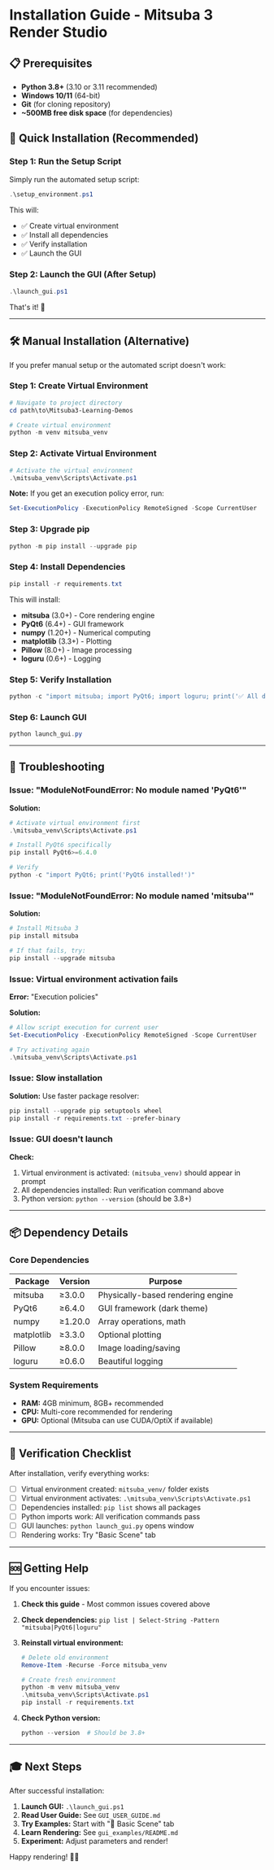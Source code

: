 # Installation Guide - Mitsuba 3 Render Studio

## 📋 Prerequisites

- **Python 3.8+** (3.10 or 3.11 recommended)
- **Windows 10/11** (64-bit)
- **Git** (for cloning repository)
- **~500MB free disk space** (for dependencies)

## 🚀 Quick Installation (Recommended)

### Step 1: Run the Setup Script

Simply run the automated setup script:

```powershell
.\setup_environment.ps1
```

This will:
- ✅ Create virtual environment
- ✅ Install all dependencies
- ✅ Verify installation
- ✅ Launch the GUI

### Step 2: Launch the GUI (After Setup)

```powershell
.\launch_gui.ps1
```

That's it! 🎉

---

## 🛠️ Manual Installation (Alternative)

If you prefer manual setup or the automated script doesn't work:

### Step 1: Create Virtual Environment

```powershell
# Navigate to project directory
cd path\to\Mitsuba3-Learning-Demos

# Create virtual environment
python -m venv mitsuba_venv
```

### Step 2: Activate Virtual Environment

```powershell
# Activate the virtual environment
.\mitsuba_venv\Scripts\Activate.ps1
```

**Note:** If you get an execution policy error, run:
```powershell
Set-ExecutionPolicy -ExecutionPolicy RemoteSigned -Scope CurrentUser
```

### Step 3: Upgrade pip

```powershell
python -m pip install --upgrade pip
```

### Step 4: Install Dependencies

```powershell
pip install -r requirements.txt
```

This will install:
- **mitsuba** (3.0+) - Core rendering engine
- **PyQt6** (6.4+) - GUI framework
- **numpy** (1.20+) - Numerical computing
- **matplotlib** (3.3+) - Plotting
- **Pillow** (8.0+) - Image processing
- **loguru** (0.6+) - Logging

### Step 5: Verify Installation

```powershell
python -c "import mitsuba; import PyQt6; import loguru; print('✅ All dependencies installed!')"
```

### Step 6: Launch GUI

```powershell
python launch_gui.py
```

---

## 🔧 Troubleshooting

### Issue: "ModuleNotFoundError: No module named 'PyQt6'"

**Solution:**
```powershell
# Activate virtual environment first
.\mitsuba_venv\Scripts\Activate.ps1

# Install PyQt6 specifically
pip install PyQt6>=6.4.0

# Verify
python -c "import PyQt6; print('PyQt6 installed!')"
```

### Issue: "ModuleNotFoundError: No module named 'mitsuba'"

**Solution:**
```powershell
# Install Mitsuba 3
pip install mitsuba

# If that fails, try:
pip install --upgrade mitsuba
```

### Issue: Virtual environment activation fails

**Error:** "Execution policies"

**Solution:**
```powershell
# Allow script execution for current user
Set-ExecutionPolicy -ExecutionPolicy RemoteSigned -Scope CurrentUser

# Try activating again
.\mitsuba_venv\Scripts\Activate.ps1
```

### Issue: Slow installation

**Solution:** Use faster package resolver:
```powershell
pip install --upgrade pip setuptools wheel
pip install -r requirements.txt --prefer-binary
```

### Issue: GUI doesn't launch

**Check:**
1. Virtual environment is activated: `(mitsuba_venv)` should appear in prompt
2. All dependencies installed: Run verification command above
3. Python version: `python --version` (should be 3.8+)

---

## 📦 Dependency Details

### Core Dependencies

| Package | Version | Purpose |
|---------|---------|---------|
| mitsuba | ≥3.0.0 | Physically-based rendering engine |
| PyQt6 | ≥6.4.0 | GUI framework (dark theme) |
| numpy | ≥1.20.0 | Array operations, math |
| matplotlib | ≥3.3.0 | Optional plotting |
| Pillow | ≥8.0.0 | Image loading/saving |
| loguru | ≥0.6.0 | Beautiful logging |

### System Requirements

- **RAM:** 4GB minimum, 8GB+ recommended
- **CPU:** Multi-core recommended for rendering
- **GPU:** Optional (Mitsuba can use CUDA/OptiX if available)

---

## 🎯 Verification Checklist

After installation, verify everything works:

- [ ] Virtual environment created: `mitsuba_venv/` folder exists
- [ ] Virtual environment activates: `.\mitsuba_venv\Scripts\Activate.ps1`
- [ ] Dependencies installed: `pip list` shows all packages
- [ ] Python imports work: All verification commands pass
- [ ] GUI launches: `python launch_gui.py` opens window
- [ ] Rendering works: Try "Basic Scene" tab

---

## 🆘 Getting Help

If you encounter issues:

1. **Check this guide** - Most common issues covered above
2. **Check dependencies:** `pip list | Select-String -Pattern "mitsuba|PyQt6|loguru"`
3. **Reinstall virtual environment:**
   ```powershell
   # Delete old environment
   Remove-Item -Recurse -Force mitsuba_venv
   
   # Create fresh environment
   python -m venv mitsuba_venv
   .\mitsuba_venv\Scripts\Activate.ps1
   pip install -r requirements.txt
   ```

4. **Check Python version:**
   ```powershell
   python --version  # Should be 3.8+
   ```

---

## 🎓 Next Steps

After successful installation:

1. **Launch GUI:** `.\launch_gui.ps1`
2. **Read User Guide:** See `GUI_USER_GUIDE.md`
3. **Try Examples:** Start with "🔮 Basic Scene" tab
4. **Learn Rendering:** See `gui_examples/README.md`
5. **Experiment:** Adjust parameters and render!

Happy rendering! 🎨✨
